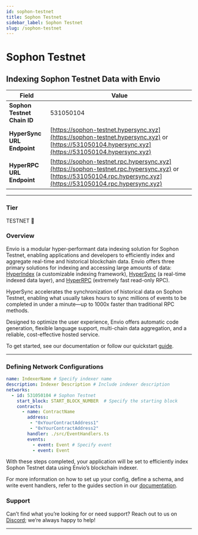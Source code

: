 ```yaml
---
id: sophon-testnet
title: Sophon Testnet
sidebar_label: Sophon Testnet
slug: /sophon-testnet
---
```


# Sophon Testnet

## Indexing Sophon Testnet Data with Envio

| **Field**                     | **Value**                                                                                          |
|-------------------------------|----------------------------------------------------------------------------------------------------|
| **Sophon Testnet Chain ID**     | 531050104                                                                                            |
| **HyperSync URL Endpoint**    | [https://sophon-testnet.hypersync.xyz](https://sophon-testnet.hypersync.xyz) or [https://531050104.hypersync.xyz](https://531050104.hypersync.xyz) |
| **HyperRPC URL Endpoint**     | [https://sophon-testnet.rpc.hypersync.xyz](https://sophon-testnet.rpc.hypersync.xyz) or [https://531050104.rpc.hypersync.xyz](https://531050104.rpc.hypersync.xyz) |

---

### Tier

TESTNET 🎒

### Overview

Envio is a modular hyper-performant data indexing solution for Sophon Testnet, enabling applications and developers to efficiently index and aggregate real-time and historical blockchain data. Envio offers three primary solutions for indexing and accessing large amounts of data: [HyperIndex](/docs/HyperIndex/overview) (a customizable indexing framework), [HyperSync](/docs/HyperSync/overview) (a real-time indexed data layer), and [HyperRPC](/docs/HyperSync/overview-hyperrpc) (extremely fast read-only RPC).

HyperSync accelerates the synchronization of historical data on Sophon Testnet, enabling what usually takes hours to sync millions of events to be completed in under a minute—up to 1000x faster than traditional RPC methods.

Designed to optimize the user experience, Envio offers automatic code generation, flexible language support, multi-chain data aggregation, and a reliable, cost-effective hosted service.

To get started, see our documentation or follow our quickstart [guide](/docs/HyperIndex/contract-import).

---

### Defining Network Configurations

```yaml
name: IndexerName # Specify indexer name
description: Indexer Description # Include indexer description
networks:
  - id: 531050104 # Sophon Testnet  
    start_block: START_BLOCK_NUMBER  # Specify the starting block
    contracts:
      - name: ContractName
        address:
         - "0xYourContractAddress1"
         - "0xYourContractAddress2"
        handler: ./src/EventHandlers.ts
        events:
          - event: Event # Specify event
          - event: Event
```

With these steps completed, your application will be set to efficiently index Sophon Testnet data using Envio’s blockchain indexer.

For more information on how to set up your config, define a schema, and write event handlers, refer to the guides section in our [documentation](/docs/HyperIndex/configuration-file).

### Support

Can’t find what you’re looking for or need support? Reach out to us on [Discord](https://discord.com/invite/Q9qt8gZ2fX); we’re always happy to help!

---
